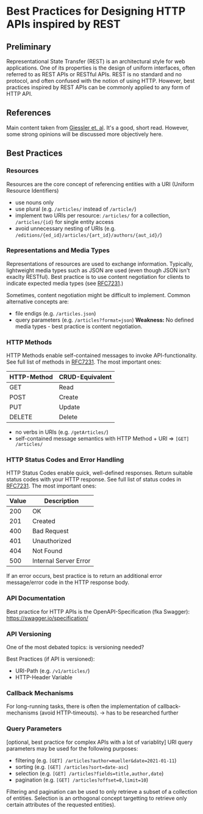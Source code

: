# Best Practices for Designing HTTP APIs inspired by REST

## Preliminary 
Representational State Transfer (REST) is an architectural style for web applications. One of its properties is the design of uniform interfaces, often referred to as REST APIs or RESTful APIs. REST is no standard and no protocol, and often confused with the notion of using HTTP. However, best practices inspired by REST APIs can be commonly applied to any form of HTTP API.

## References

Main content taken from [Giessler et. al](https://www.researchgate.net/profile/Roland_Steinegger2/publication/301694429_Best_Practices_for_the_Design_of_RESTful_Web_Services/links/57231ec908ae262228a89d6f/Best-Practices-for-the-Design-of-RESTful-Web-Services.pdf). It's a good, short read. However, some strong opinions will be discussed more objectively here. 

## Best Practices

### Resources 
Resources are the core concept of referencing entities with a URI (Uniform Resource Identifiers)
* use nouns only
* use plural (e.g. ```/articles/``` instead of ```/article/```)
* implement two URIs per resource: ```/articles/``` for a collection, ```/articles/{id}``` for single entity access
* avoid unnecessary nesting of URIs (e.g. ```/editions/{ed_id}/articles/{art_id}/authors/{aut_id}/```)

### Representations and Media Types
Representations of resources are used to exchange information. Typically, lightweight media types such as JSON are used (even though JSON isn't exaclty RESTful). Best practice is to use content negotiation for clients to indicate expected media types (see [RFC7231](https://httpwg.org/specs/rfc7231.html#content.negotiation).)

Sometimes, content negotiation might be difficult to implement. Common alternative concepts are: 
* file endigs (e.g. ```/articles.json```)
* query parameters (e.g. ```/articles?format=json```)
**Weakness:** No defined media types - best practice is content negotiation.

### HTTP Methods 
HTTP Methods enable self-contained messages to invoke API-functionality. See full list of methods in [RFC7231](https://httpwg.org/specs/rfc7231.html#method.definitions). The most important ones:

| HTTP-Method | CRUD-Equivalent |
| ----------- | --------------- |
| GET | Read |
| POST | Create |
| PUT | Update |
| DELETE | Delete |

* no verbs in URIs (e.g. ```/getArticles/```)
* self-contained message semantics with HTTP Method + URI => ```[GET] /articles/```

### HTTP Status Codes and Error Handling
HTTP Status Codes enable quick, well-defined responses. Return suitable status codes with your HTTP response. See full list of status codes in [RFC7231](https://httpwg.org/specs/rfc7231.html#status.codes). The most important ones:

| Value | Description |
| ----- | ----------- |
| 200 | OK |
| 201 | Created |
| 400 | Bad Request |
| 401 | Unauthorized |
| 404 | Not Found |
| 500 | Internal Server Error |

If an error occurs, best practice is to return an additional error message/error code in the HTTP response body. 

### API Documentation

Best practice for HTTP APIs is the OpenAPI-Specification (fka Swagger): https://swagger.io/specification/ 

### API Versioning

One of the most debated topics: is versioning needed?

Best Practices (if API is versioned): 
* URI-Path (e.g. ```/v1/articles/```)
* HTTP-Header Variable

### Callback Mechanisms

For long-running tasks, there is often the implementation of callback-mechanisms (avoid HTTP-timeouts). -> has to be researched further 

### Query Parameters

[optional, best practice for complex APIs with a lot of variablity] URI query parameters may be used for the following purposes:
* filtering (e.g. ```[GET] /articles?author=mueller&date=2021-01-11```)
* sorting (e.g. ```[GET] /articles?sort=date-asc```)
* selection (e.g. ```[GET] /articles?fields=title,author,date```) 
* pagination (e.g. ```[GET] /articles?offset=0,limit=10```)

Filtering and pagination can be used to only retrieve a subset of a collection of entities. Selection is an orthogonal concept targetting to retrieve only certain attributes of the requested entities).